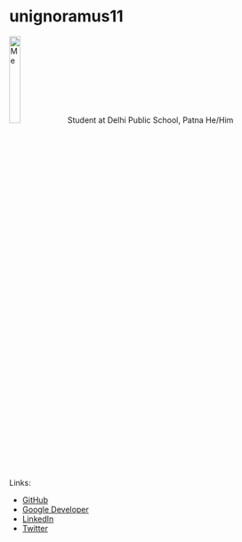 # unignoramus11 
<img src="https://user-images.githubusercontent.com/83200950/159107676-0fd3f55b-6da4-46e1-86a1-b431c0967a44.jpg" alt="Me" width="20%" />
Student at Delhi Public School, Patna
He/Him

Links: 
 - [GitHub](https://github.com/unignoramus11)
 - [Google Developer](https://g.dev/unignoramus)
 - [LinkedIn](https://linkedin.com/in/mohits11)
 - [Twitter](https://twitter.com/unignoramus11)
